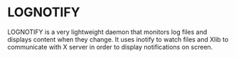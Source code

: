 # LOGNOTIFY


LOGNOTIFY is a very lightweight daemon that monitors log files and displays
content when they change.
It uses inotify to watch files and Xlib to communicate with X server
in order to display notifications on screen.




